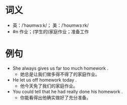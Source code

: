 # 词义
- 英：/ˈhəʊmwɜːk/； 美：/ˈhoʊmwɜːrk/
- #n 作业；(学生的)家庭作业；准备工作
# 例句
- She always gives us far too much homework .
	- 她总是让我们做多得不得了的家庭作业。
- He let us off homework today .
	- 他今天免了我们的家庭作业。
- You could tell that he had really done his homework .
	- 你能看得出他确实做好了充分准备。
